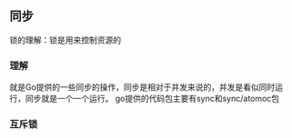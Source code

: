 ## 同步
锁的理解：锁是用来控制资源的

### 理解
就是Go提供的一些同步的操作，同步是相对于并发来说的，并发是看似同时运行，同步就是一个一个运行。
go提供的代码包主要有sync和sync/atomoc包

### 互斥锁
